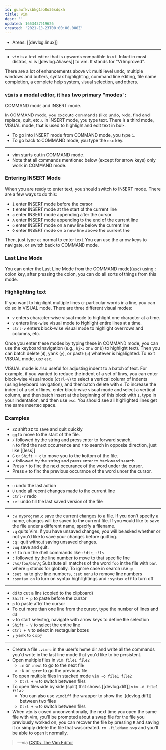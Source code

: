 ```yaml
---
id: guawfkvsbkg1eo8o36sdqxh
title: vim
desc: ''
updated: 1653437919626
created: '2021-10-23T00:00:00.000Z'
---
```


- Areas: [[devlog.linux]]

---

- `vim` is a text editor that is upwards compatible to `vi`. Infact in most distros, vi is [[devlog.Aliases]] to vim. It stands for "Vi Improved".

There are a lot of enhancements above vi: multi level undo, multiple windows and buffers, syntax highlighting, command line editing, file name completion, a complete help system, visual selection, and others.

### `vim` is a modal editor, it has two primary "modes":

COMMAND mode and INSERT mode.

In COMMAND mode, you execute commands (like undo, redo, find and replace, quit, etc.). In INSERT mode, you type text. There is a third mode, VISUAL mode, that is used to highlight and edit text in bulk.

- To go into INSERT mode from COMMAND mode, you type `i`.
- To go back to COMMAND mode, you type the `esc` key.

---

- <span class="underline">vim starts out in COMMAND mode</span>.
- <span class="underline">Note that all commands mentioned below (except for arrow keys) only work in COMMAND mode.</span>

### Entering INSERT Mode

When you are ready to enter text, you should switch to INSERT mode. There are a few ways to do this:

- `i` enter INSERT mode before the cursor
- `I` enter INSERT mode at the start of the current line
- `a` enter INSERT mode appending after the cursor
- `A` enter INSERT mode appending to the end of the current line
- `o` enter INSERT mode on a new line below the current line
- `O` enter INSERT mode on a new line above the current line

Then, just type as normal to enter text. You can use the arrow keys to navigate, or switch back to COMMAND mode.

### Last Line Mode

You can enter the Last Line Mode from the COMMAND mode((`esc`) using `:` colon key, after pressing the colon, you can do all sorts of things from this mode.

### Highlighting text

If you want to highlight multiple lines or particular words in a line, you can do so in VISUAL mode. There are three different visual modes:

- `v` enters character-wise visual mode to highlight one character at a time.
- `V` enters line-wise visual mode to highlight entire lines at a time.
- `ctrl-v` enters block-wise visual mode to highlight over rows and columns, etc.

Once you enter these modes by typing these in COMMAND mode, you can use the keyboard navigation (e.g., `hjkl` or `w` or `b`) to highlight text). Then you can batch delete (`d`), yank (`y`), or paste (`p`) whatever is highlighted. To exit VISUAL mode, use `esc`.

VISUAL mode is also useful for adjusting indent to a batch of text. For example, if you wanted to reduce the indent of a set of lines, you can enter block-wise visual mode (`ctrl-v`) to select a vertical column of indents (using keyboard navigation), and then batch delete with `d`. To increase the indent of a set of lines, enter block-wise visual mode and select a vertical column, and then batch insert at the beginning of this block with `I`, type in your indentation, and then use `esc`. You should see all highlighted lines get the same inserted space.

### Examples

- `ZZ` shift zz to save and quit quickly.
- `gg` to move to the start of the file.
- `/` followed by the string and press enter to forward search,  
  `n` to find the next occurrence and `N` to search in opposite direction, just like [[less]]
- `G` or `Shift + g` to move you to the bottom of the file.
- `?` followed by the string and press enter to backward search.
- Press `*` to find the next occurance of the word under the cursor.
- Press `#` to find the previous occurance of the word under the cursor.

---

- `u` undo the last action
- `U` undo all recent changes made to the current line
- `ctrl-r` redo
- `:e!` undo till the last saved version of the file

---

- `:w myprogram.c` save the current changes to a file. If you don't specify a name, changes will be saved to the current file. If you would like to save the file under a different name, specify a filename.
- `:q` quits Vim. If you have unsaved changes, you will be asked whether or not you'd like to save your changes before quitting.
- `:q!` quit without saving unsaved changes.
- `:wq` save and quit.
- `:!` to run the shell commands like `:!dir`, `:!ls`
- `:` followed by the line number to move to that specific line
- `:%s/foo/bar/g` Subsitute all matches of the word `foo` in the file with `bar`. where `g` stands for globally. To ignore case in search use `gi`
- `:set nu` to give line numbers, `:set nonu` to remove line numbers
- `:syntax on` to turn on syntax highlightings and `:syntax off` to turn off

---

- `dd` to cut a line (copied to the clipboard)
- `Shift + p` to paste before the cursor
- `p` to paste after the cursor
- To cut more than one line from the cursor, type the number of lines and `dd`
- `v` to start selectng, navigate with arrow keys to define the selection
- `Shift + V` to select the entire line
- `Ctrl + V` to select in rectagular boxes
- `y` yank to copy

---

- Create a file `.vimrc` in the user's home dir and write all the commands you'd write in the last line mode that you'd like to be <span class="underline">persistent</span>.
- Open multiple files in `vim file1 file2`
  - `:n` or `:next` to go to the next file
  - `:N` or `:prev` to go the previous file
- To open multiple files in stacked mode `vim -o file1 file2`
  - `Ctrl + w` to switch between files
- To open files side by side (split) that shows [[devlog.diff]] `vim -d file1 file2`
  - You can also use `vimdiff` the wrapper to show the [[devlog.diff]] between two files
  - `Ctrl + w` to switch between files
- When `vim` is closed unconventionally, the next time you open the same file with vim, you'll be prompted about a swap file for the file you previously worked on, you can recover the file by pressing `R` and saving it or simply delete the file that was created. `rm .fileName.swp` and you'll be able to open it normally.

> —via [CS107 The Vim Editor](https://web.stanford.edu/class/archive/cs/cs107/cs107.1218/resources/vim.html)
